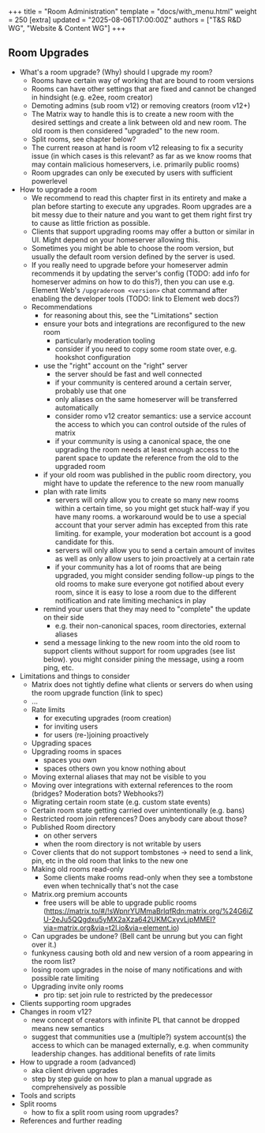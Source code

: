 +++
title = "Room Administration"
template = "docs/with_menu.html"
weight = 250
[extra]
updated = "2025-08-06T17:00:00Z"
authors = ["T&S R&D WG", "Website & Content WG"]
+++

## Room Upgrades

- What's a room upgrade? (Why) should I upgrade my room?
  - Rooms have certain way of working that are bound to room versions
  - Rooms can have other settings that are fixed and cannot be changed in hindsight (e.g. e2ee, room creator)
  - Demoting admins (sub room v12) or removing creators (room v12+)
  - The Matrix way to handle this is to create a new room with the desired settings and create a link between old and new room. The old room is then considered "upgraded" to the new room.
  - Split rooms, see chapter below?
  - The current reason at hand is room v12 releasing to fix a security issue (in which cases is this relevant? as far as we know rooms that may contain malicious homeservers, i.e. primarily public rooms)
  - Room upgrades can only be executed by users with sufficient powerlevel
- How to upgrade a room
  - We recommend to read this chapter first in its entirety and make a plan before starting to execute any upgrades. Room upgrades are a bit messy due to their nature and you want to get them right first try to cause as little friction as possible.
  - Clients that support upgrading rooms may offer a button or similar in UI. Might depend on your homeserver allowing this.
  - Sometimes you might be able to choose the room version, but usually the default room version defined by the server is used.
  - If you really need to upgrade before your homeserver admin recommends it by updating the server's config (TODO: add info for homeserver admins on how to do this?), then you can use e.g. Element Web's `/upgraderoom <version>` chat command after enabling the developer tools (TODO: link to Element web docs?)
  - Recommendations
    - for reasoning about this, see the "Limitations" section
    - ensure your bots and integrations are reconfigured to the new room
      - particularly moderation tooling
      - consider if you need to copy some room state over, e.g. hookshot configuration
    - use the "right" account on the "right" server
      - the server should be fast and well connected
      - if your community is centered around a certain server, probably use that one
      - only aliases on the same homeserver will be transferred automatically
      - consider romo v12 creator semantics: use a service account the access to which you can control outside of the rules of matrix
      - if your community is using a canonical space, the one upgrading the room needs at least enough access to the parent space to update the reference from the old to the upgraded room
    - if your old room was published in the public room directory, you might have to update the reference to the new room manually
    - plan with rate limits
      - servers will only allow you to create so many new rooms within a certain time, so you might get stuck half-way if you have many rooms. a workaround would be to use a special account that your server admin has excepted from this rate limiting. for example, your moderation bot account is a good candidate for this.
      - servers will only allow you to send a certain amount of invites as well as only allow users to join proactively at a certain rate
      - if your community has a lot of rooms that are being upgraded, you might consider sending follow-up pings to the old rooms to make sure everyone got notified about every room, since it is easy to lose a room due to the different notification and rate limiting mechanics in play
    - remind your users that they may need to "complete" the update on their side
      - e.g. their non-canonical spaces, room directories, external aliases
    - send a message linking to the new room into the old room to support clients without support for room upgrades (see list below). you might consider pining the message, using a room ping, etc.
- Limitations and things to consider
  - Matrix does not tightly define what clients or servers do when using the room upgrade function (link to spec)
  - ...
  - Rate limits
    - for executing upgrades (room creation)
    - for inviting users
    - for users (re-)joining proactively
  - Upgrading spaces
  - Upgrading rooms in spaces
    - spaces you own
    - spaces others own you know nothing about
  - Moving external aliases that may not be visible to you
  - Moving over integrations with external references to the room (bridges? Moderation bots? Webhooks?)
  - Migrating certain room state (e.g. custom state events)
  - Certain room state getting carried over unintentionally (e.g. bans)
  - Restricted room join references? Does anybody care about those?
  - Published Room directory
    - on other servers
    - when the room directory is not writable by users
  - Cover clients that do not support tombstones -> need to send a link, pin, etc in the old room that links to the new one
  - Making old rooms read-only
    - Some clients make rooms read-only when they see a tombstone even when technically that's not the case
  - Matrix.org premium accounts
    - free users will be able to upgrade public rooms (<https://matrix.to/#/!sWpnrYUMmaBrlqfRdn:matrix.org/%24G6iZU-2eJu5QQgdxu5yMX2aXza642UKMCxyvLjpMMEI?via=matrix.org&via=t2l.io&via=element.io>)
  - Can upgrades be undone? (Bell cant be unrung but you can fight over it.)
  - funkyness causing both old and new version of a room appearing in the room list?
  - losing room upgrades in the noise of many notifications and with possible rate limiting
  - Upgrading invite only rooms
    - pro tip: set join rule to restricted by the predecessor
- Clients supporting room upgrades
- Changes in room v12?
  - new concept of creators with infinite PL that cannot be dropped means new semantics
  - suggest that communities use a (multiple?) system account(s) the access to which can be managed externally, e.g. when community leadership changes. has additional benefits of rate limits
- How to upgrade a room (advanced)
  - aka client driven upgrades
  - step by step guide on how to plan a manual upgrade as comprehensively as possible
- Tools and scripts
- Split rooms
  - how to fix a split room using room upgrades?
- References and further reading
